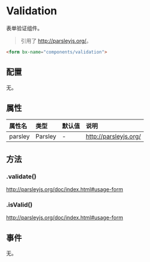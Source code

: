 # Validation

表单验证组件。

> 引用了 <http://parsleyjs.org/>。

```html
<form bx-name="components/validation">
```

## 配置

无。

## 属性

属性名 | 类型 | 默认值 | 说明
:--- | :--- | :------ | :----------
parsley | Parsley | - | <http://parsleyjs.org/>

## 方法

### .validate()

<http://parsleyjs.org/doc/index.html#usage-form>

### .isValid()

<http://parsleyjs.org/doc/index.html#usage-form>

## 事件

无。
